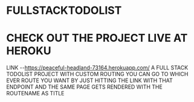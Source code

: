 # FULLSTACKTODOLIST
# CHECK OUT THE PROJECT LIVE AT HEROKU 
LINK --https://peaceful-headland-73164.herokuapp.com/
A FULL STACK TODOLIST PROJECT WITH CUSTOM ROUTING YOU CAN GO TO WHICH EVER ROUTE YOU WANT BY JUST HITTING THE LINK WITH THAT ENDPOINT AND THE SAME PAGE GETS RENDERED WITH THE ROUTENAME AS TITLE
